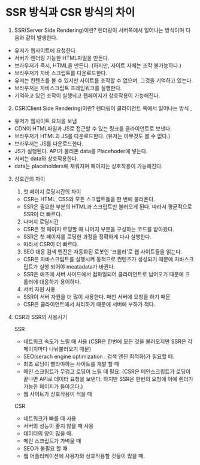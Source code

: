 # SSR 방식과 CSR 방식의 차이

1. SSR(Server Side Rendering)이란?
렌더링이 서버쪽에서 일어나는 방식이며 다음과 같이 발생한다.

- 유저가 웹사이트에 요청한다
- 서버가 렌더링 가능한 HTML파일을 만든다.
- 브라우저가 즉시, HTML을 만든다. (하지만, 사이트 자체는 조작 불가능하다.)
- 브라우저가 자바 스크립트를 다운로드한다.
- 유저는 컨텐츠를 볼 수 있지만 사이트를 조작할 수 없으며, 그것을 기억하고 있는다.
- 브라우저는 자바스크립트 프레임워크를 실행한다.
- 기억하고 있던 조작이 실행되고 웹페이지가 상호작용이 가능해진다.


2. CSR(Client Side Rendering)이란?
렌더링이 클라이언트 쪽에서 일어나는 방식 ,

- 유저가 웹사이트 요처을 보냄
- CDN이 HTML파일과 JS로 접근할 수 있는 링크를 클라이언트로 보낸다.
- 브라우저가 HTML과 JS를 다운로드한다. (유저는 아무것도 볼 수 없다.)
- 브라우저는 JS를 다운로드한다.
- JS가 실행된다. API가 불러온 data를 Placehoder에 넣는다.
- 서버는 data와 상호작용한다.
- data는 placeholders에 채워지며 페이지는 상호작용이 가능해진다.

3. 상호간의 차이

   1) 첫 페이지 로딩시간의 차이
   - CSR는 HTML, CSS와 모든 스크립트들을 한 번에 불러온다.
   - SSR은 필요한 부분의 HTML과 스크립트만 불러오게 된다.
   따라서 평균적으로 SSR이 더 빠르다.

   2) 나머지 로딩시간
   - CSR은 첫 페이지 로딩할 때 나머지 부분을 구성하는 코드를 받아왔다.
   - SSR은 첫 페이지를 로딩한 과정을 정확하게 다시 실행한다.
   - 따라서 CSR이 더 빠르다.

   3) SEO 대응
   검색 엔진은 자동화된 로봇인 '크롤러'로 웹 사이트들을 읽는다.
   - CSR은 자바스크립트를 실행시켜 동적으로 컨텐츠가 생성되기 때문에 자바스크립트가 실행 되어야 meatadata가 바뀐다.
   - SSR은 애초에 서버 사이드에서 컴파일되어 클라이언트로 넘어오기 때문에 크롤러에 대응하기 용이하다.

   4) 서버 자원 사용
   - SSR이 서버 자원을 더 많이 사용한다. 매번 서버에 요청을 하기 때문
   - CSR은 클라이언트에서 처리하기 때문에 서버에 부하가 적다.

4. CSR과 SSR의 사용시기

    SSR
   - 네트워크 속도가 느릴 때 사용
   (CSR은 한번에 모든 것을 불러오지만 SSR은 각 페이지마다 나눠불러오기 때문)
   - SEO(serach engine optimization : 검색 엔진 최적화)가 필요할 때.
   - 최초 로딩이 빨라야하는 사이트를 개발 할 때 
   - 메인 스크립트가 무겁고 로딩이 느릴 때 필요.                                                                                                            (CSR은 메인스크립트가 로딩이 끝나면 API로 데이터 요청을 보낸다. 하지만 SSR은 한번의 요청에 아예 렌더가 가능한 페이지가 돌아온다.)
   - 웹 사이트가 상호작용이 적을 때

    CSR
   - 네트워크가 빠를 때 사용
   - 서버의 성능이 좋지 않을 때 사용
   - 데이터의 양이 많을 때.
   - 메인 스크립트가 가벼울 때
   - SEO가 불필요 할 때
   - 웹 어플리케이션에 사용자와 상호작용할 것들이 많을 때.                                                                                                     